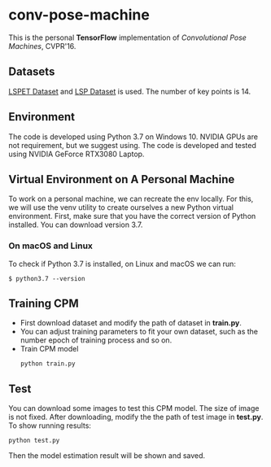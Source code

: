 # conv-pose-machine
This is the personal **TensorFlow** implementation of *Convolutional Pose Machines*, CVPR'16.

## Datasets
[LSPET Dataset](https://sam.johnson.io/research/lspet.html) and [LSP Dataset](https://sam.johnson.io/research/lsp.html) is used. The number of key points is 14.

## Environment
The code is developed using Python 3.7 on Windows 10. NVIDIA GPUs are not requirement, but we suggest using. The code is developed and tested using NVIDIA GeForce RTX3080 Laptop.

## Virtual Environment on A Personal Machine
To work on a personal machine, we can recreate the env locally. For this, we will use the venv utility to create ourselves a new Python virtual environment. First, make sure that you have the correct version of Python installed. You can download version 3.7.
### On macOS and Linux
To check if Python 3.7 is installed, on Linux and macOS we can run:
```shell
$ python3.7 --version
```


## Training CPM
- First download dataset and modify the path of dataset in **train.py**.
- You can adjust training parameters to fit your own dataset, such as the number epoch of training process and so on.
- Train CPM model
  ```shell
  python train.py
  ```
  
## Test
You can download some images to test this CPM model. The size of image is not fixed. After downloading, modify the the path of test image in **test.py**.
To show running results:
```shell
python test.py
```
Then the model estimation result will be shown and saved.
